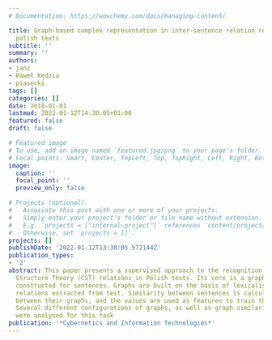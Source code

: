 ```yaml
---
# Documentation: https://wowchemy.com/docs/managing-content/

title: Graph-based complex representation in inter-sentence relation recognition in
  polish texts
subtitle: ''
summary: ''
authors:
- janz
- Paweł Kędzia
- piasecki
tags: []
categories: []
date: 2018-01-01
lastmod: 2022-01-12T14:30:05+01:00
featured: false
draft: false

# Featured image
# To use, add an image named `featured.jpg/png` to your page's folder.
# Focal points: Smart, Center, TopLeft, Top, TopRight, Left, Right, BottomLeft, Bottom, BottomRight.
image:
  caption: ''
  focal_point: ''
  preview_only: false

# Projects (optional).
#   Associate this post with one or more of your projects.
#   Simply enter your project's folder or file name without extension.
#   E.g. `projects = ["internal-project"]` references `content/project/deep-learning/index.md`.
#   Otherwise, set `projects = []`.
projects: []
publishDate: '2022-01-12T13:30:05.572144Z'
publication_types:
- '2'
abstract: This paper presents a supervised approach to the recognition of Crossdocument
  Structure Theory (CST) relations in Polish texts. Its core is a graphbased representation
  constructed for sentences. Graphs are built on the basis of lexicalised syntactic-semantic
  relations extracted from text. Similarity between sentences is calculated as similarity
  between their graphs, and the values are used as features to train the classifiers.
  Several different configurations of graphs, as well as graph similarity methods
  were analysed for this task
publication: '*Cybernetics and Information Technologies*'
---
```

